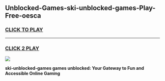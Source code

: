 
## Unblocked-Games-ski-unblocked-games-Play-Free-oesca
<h3>
<a href="https://premium76.site?title=ski-unblocked-games&ref=20A">CLICK TO PLAY</a></h3>
<hr>

<h3>
<a href="https://premium76.site?title=ski-unblocked-games&ref=20A">CLICK 2 PLAY</a>
  
</h3>

<a href="https://premium76.site?title=ski-unblocked-games&ref=20A"><img src="https://clearcache.store/games.png"></a>


**ski-unblocked-games games unblocked: Your Gateway to Fun and Accessible Online Gaming**
